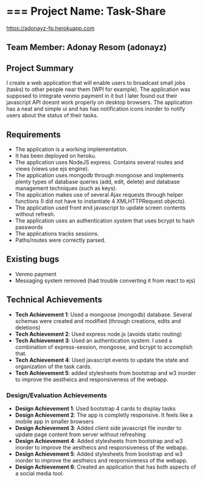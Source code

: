 ===
Project Name: Task-Share
===

https://adonayz-fp.herokuapp.com

## Team Member: Adonay Resom (adonayz)

Project Summary
---
I create a web application that will enable users to broadcast small jobs (tasks) to other people near them (WPI for example).
The application was supposed to integrate venmo payment in it but I later found out their javascript API doesnt work properly on
desktop browsers. The application has a neat and simple ui and has has notification icons inorder to notify users about the status
of their tasks. 

Requirements
---
- The application is a working implementation.
- It has been deployed on heroku.
- The application uses NodeJS express. Contains several routes and views (views use ejs engine).
- The application uses mongodb through mongoose and implements plenty types of database queries (add, edit, delete) and database management techniques (such as keys).
- The application makes use of several Ajax requests through helper functions (I did not have to instantiate 4 XMLHTTPRequest
objects).
- The application used front end javascript to update screen contents without refresh.
- The application uses an authentication system that uses bcrypt to hash passwords
- The applications tracks sessions.
- Paths/routes were correctly parsed.

Existing bugs
---
- Venmo payment
- Messaging system removed (had trouble converting it from react to ejs)

## Technical Achievements
- **Tech Achievement 1**: Used a mongoose (mongodb) database. Several schemas were created and modified (through creations, edits and deletions)
- **Tech Achievement 2**: Used express node.js (avoids static routing)
- **Tech Achievement 3**: Used an authentication system. I used a combination of express-session, mongoose, and bcrypt to accomplish that. 
- **Tech Achievement 4**: Used javascript events to update the state and organization of the task cards.
- **Tech Achievement 5**: added stylesheets from bootstrap and w3 inorder to improve the aestheics and responsiveness 
of the webapp.


### Design/Evaluation Achievements
- **Design Achievement 1**: Used bootstrap 4 cards to display tasks
- **Design Achievement 2**: The app is completly responsive. It feels like a mobile app in smaller browsers
- **Design Achievement 3**: Added client side javascript file inorder to update page content from server without refreshing
- **Design Achievement 4**: Added stylesheets from bootstrap and w3 inorder to improve the aestheics and responsiveness 
of the webapp.
- **Design Achievement 5**: Added stylesheets from bootstrap and w3 inorder to improve the aestheics and responsiveness 
of the webapp.
- **Design Achievement 6**: Created an application that has both aspects of a social media tool. 
